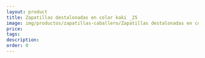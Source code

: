```yaml
---
layout: product
title: Zapatillas destalonadas en color kaki _25
image: img/productos/zapatillas-caballero/Zapatillas destalonadas en color kaki _25.webp
price: 
tags: 
description: 
order: 0
---
```

